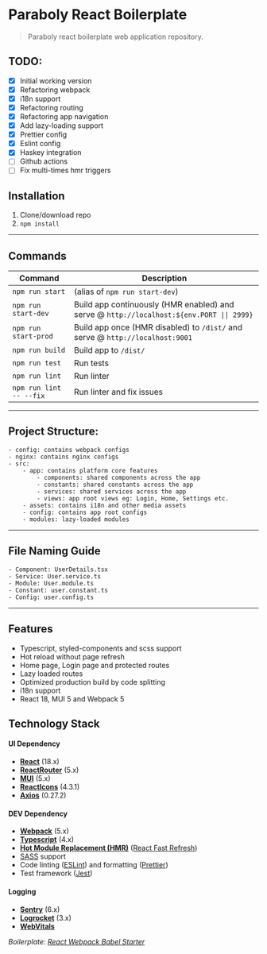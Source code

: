 # Paraboly React Boilerplate

> Paraboly react boilerplate web application repository.

## TODO:

- [x] Initial working version
- [x] Refactoring webpack
- [x] i18n support
- [x] Refactoring routing
- [x] Refactoring app navigation
- [x] Add lazy-loading support
- [x] Prettier config
- [x] Eslint config
- [x] Haskey integration
- [ ] Github actions
- [ ] Fix multi-times hmr triggers

## Installation

1. Clone/download repo
2. `npm install`

---

## Commands

| Command              | Description                                                                               |
| -------------------- | ----------------------------------------------------------------------------------------- |
| `npm run start`      | (alias of `npm run start-dev`)                                                            |
| `npm run start-dev`  | Build app continuously (HMR enabled) and serve @ `http://localhost:${env.PORT \|\| 2999}` |
| `npm run start-prod` | Build app once (HMR disabled) to `/dist/` and serve @ `http://localhost:9001`             |
| `npm run build`      | Build app to `/dist/`                                                                     |
| `npm run test`       | Run tests                                                                                 |
| `npm run lint`       | Run linter                                                                                |
| `npm run lint -- --fix` | Run linter and fix issues                                                                 |
---
## Project Structure:
    - config: contains webpack configs
    - nginx: contains nginx configs
    - src:
        - app: contains platform core features
            - components: shared components across the app
            - constants: shared constants across the app
            - services: shared services across the app
            - views: app root views eg: Login, Home, Settings etc.
        - assets: contains i18n and other media assets
        - config: contains app root configs
        - modules: lazy-loaded modules

---
## File Naming Guide
    - Component: UserDetails.tsx
    - Service: User.service.ts
    - Module: User.module.ts
    - Constant: user.constant.ts
    - Config: user.config.ts

---
## Features
- Typescript, styled-components and scss support
- Hot reload without page refresh
- Home page, Login page and protected routes
- Lazy loaded routes
- Optimized production build by code splitting
- i18n support
- React 18, MUI 5 and Webpack 5
## Technology Stack

#### UI Dependency

- **[React](https://facebook.github.io/react/)** (18.x)
- **[ReactRouter](https://reactrouter.com/)** (5.x)
- **[MUI](https://mui.com/)** (5.x)
- **[ReactIcons](https://react-icons.github.io/react-icons/)** (4.3.1)
- **[Axios](https://github.com/axios/axios)** (0.27.2)

#### DEV Dependency

- **[Webpack](https://webpack.js.org/)** (5.x)
- **[Typescript](https://www.typescriptlang.org/)** (4.x)
- **[Hot Module Replacement (HMR)](https://webpack.js.org/concepts/hot-module-replacement/)** ([React Fast Refresh](https://github.com/pmmmwh/react-refresh-webpack-plugin))
- [SASS](http://sass-lang.com/) support
- Code linting ([ESLint](https://github.com/eslint/eslint)) and formatting ([Prettier](https://github.com/prettier/prettier))
- Test framework ([Jest](https://facebook.github.io/jest/))

#### Logging

- **[Sentry](https://docs.sentry.io/platforms/javascript/)** (6.x)
- **[Logrocket](https://docs.logrocket.com/reference/javascript-sdk-api)** (3.x)
- **[WebVitals](https://github.com/GoogleChrome/web-vitals)**

_Boilerplate: [React Webpack Babel Starter](https://github.com/vikpe/react-webpack-babel-starter)_
